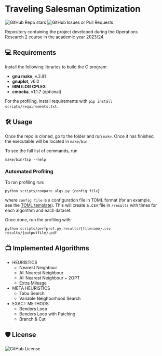 # Traveling Salesman Optimization
![GitHub Repo stars](https://img.shields.io/github/stars/enricobolzonello/TravellingSalesmanOptimization?style=for-the-badge&logo=github)
![GitHub Issues or Pull Requests](https://img.shields.io/github/issues/enricobolzonello/TravellingSalesmanOptimization?style=for-the-badge&logo=github)



Repository containing the project developed during the Operations Research 2 course in the academic year 2023/24.

## 💻 Requirements 
Install the following libraries to build the C program:
*   **gnu make**, v.3.81
*   **gnuplot**, v6.0
*   **IBM ILOG CPLEX**
*   **cmocka**, v1.1.7 (optional)

For the profiling, install requirements with ```pip install scripts/requirements.txt```. 

## 🛠️ Usage
Once the repo is cloned, go to the folder and run ```make```. Once it has finished, the executable will be located in ```make/bin```.

To see the full list of commands, run 
```
make/bin/tsp --help
```

### Automated Profiling
To run profiling run:
```
python scripts/compare_algs.py {config file}
```
where ```config file``` is a configuration file in TOML format (for an example, see the [TOML template](/scripts/configs/template.toml)). This will create a .csv file in ```/results``` with times for each algorithm and each dataset.

Once done, run the profiling with:
```
python scripts/perfprof.py results/{filename}.csv results/{outputfile}.pdf
```

## 📺 Implemented Algorithms
* HEURISTICS
    * Nearest Neighbour
    * All Nearest Neighbour
    * All Nearest Neighbour + 2OPT
    * Extra Mileage
* META HEURISTICS
    * Tabu Search
    * Variable Neighborhood Search
* EXACT METHODS
    * Benders Loop
    * Benders Loop with Patching
    * Branch & Cut

## 🛡️ License

![GitHub License](https://img.shields.io/github/license/enricobolzonello/TravellingSalesmanOptimization?style=for-the-badge)

